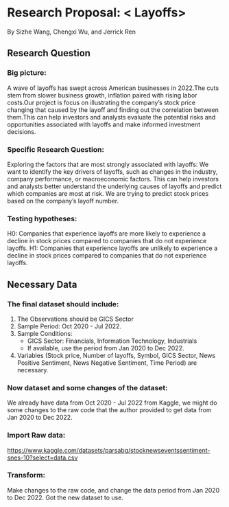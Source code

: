 # Research Proposal: < Layoffs>
By Sizhe Wang, Chengxi Wu, and Jerrick Ren
## Research Question
### Big picture:
A wave of layoffs has swept across American businesses in 2022.The cuts stem from slower business growth, inflation paired with rising labor costs.Our project is focus on illustrating the company’s stock price changing that caused by the layoff and  finding out the correlation between them.This can help investors and analysts evaluate the potential risks and opportunities associated with layoffs and make informed investment decisions.
### Specific Research Question:
Exploring the factors that are most strongly associated with layoffs: We want to identify the key drivers of layoffs, such as changes in the industry, company performance, or macroeconomic factors. This can help investors and analysts better understand the underlying causes of layoffs and predict which companies are most at risk.
We are trying to predict stock prices based on the company’s layoff number.
### Testing hypotheses:
H0: Companies that experience layoffs are more likely to experience a decline in stock prices compared to companies that do not experience layoffs.
H1: Companies that experience layoffs are unlikely to experience a decline in stock prices compared to companies that do not experience layoffs.

## Necessary Data
### The final dataset should include:
1. The Observations should be GICS Sector
2. Sample Period: Oct 2020 - Jul 2022.
3. Sample Conditions: 
    - GICS Sector: Financials, Information Technology, Industrials
    - If available, use the period from Jan 2020 to Dec 2022.
4. Variables (Stock price, Number of layoffs, Symbol, GICS Sector, News Positive Sentiment, News Negative Sentiment, Time Period) are necessary.
### Now dataset and some changes of the dataset:
We already have data from Oct 2020 - Jul 2022 from Kaggle, we might do some changes to the raw code that the author provided to get data from Jan 2020 to Dec 2022. 
### Import Raw data: 
https://www.kaggle.com/datasets/parsabg/stocknewseventssentiment-snes-10?select=data.csv 
### Transform:
Make changes to the raw code, and change the data period from Jan 2020 to Dec 2022. Got the new dataset to use. 

